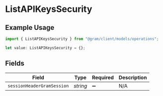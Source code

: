 # ListAPIKeysSecurity

## Example Usage

```typescript
import { ListAPIKeysSecurity } from "@gram/client/models/operations";

let value: ListAPIKeysSecurity = {};
```

## Fields

| Field                      | Type                       | Required                   | Description                |
| -------------------------- | -------------------------- | -------------------------- | -------------------------- |
| `sessionHeaderGramSession` | *string*                   | :heavy_minus_sign:         | N/A                        |